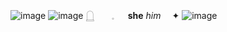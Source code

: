 ![image](https://64.media.tumblr.com/cb98fc1b40b9ed989c53868dac7b2514/0aead43fba84c6fd-7d/s1280x1920/010e4cb81014c4f59da97a73595ad170ea2807f1.pnj)
![image](https://64.media.tumblr.com/999fe157f4e7051486e56a7e32c68fd7/0aead43fba84c6fd-0c/s1280x1920/3deee41003cfb33da6e99cc5b54e60da0873ba75.pnj)
  𓉸　　𓈒 　    **she** *him*   　✦
![image](https://64.media.tumblr.com/01a034afb663ec192d8385c117cab4f8/0aead43fba84c6fd-84/s1280x1920/a1f2e7839c1c2c5089b4c09302de0a8f81774782.pnj)
